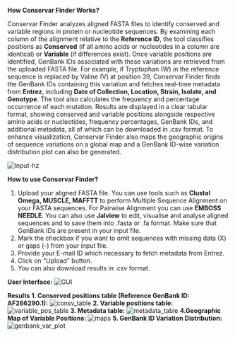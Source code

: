 **How Conservar Finder Works?**

Conservar Finder analyzes aligned FASTA files to identify conserved and variable regions in protein or nucleotide sequences. By examining each column of the alignment relative to the **Reference ID**, the tool classifies positions as **Conserved** (if all amino acids or nucleotides in a column are identical) or **Variable** (if differences exist). Once variable positions are identified, GenBank IDs associated with these variations are retrieved from the uploaded FASTA file. For example, if Tryptophan (W) in the reference sequence is replaced by Valine (V) at position 39, Conservar Finder finds the GenBank IDs containing this variation and fetches real-time metadata from **Entrez**, including **Date of Collection, Location, Strain, Isolate, and Genotype**. The tool also calculates the frequency and percentage occurrence of each mutation. Results are displayed in a clear tabular format, showing conserved and variable positions alongside respective amino acids or nucleotides, frequency percentages, GenBank IDs, and additional metadata, all of which can be downloaded in .csv format. To enhance visualization, Conservar Finder also maps the geographic origins of sequence variations on a global map and a GenBank ID-wise variation distribution plot can also be generated.

![Input-hz](https://github.com/user-attachments/assets/5a583718-defd-4c45-84f9-df7286df027f)

**How to use Conservar Finder?**
1. Upload your aligned FASTA file. You can use tools such as **Clustal Omega, MUSCLE, MAFFTT** to perform Multiple Sequence Alignment on your FASTA sequences. For Pairwise Alignment you can use **EMBOSS NEEDLE**. You can also use **Jalview** to edit, visualise and analyse aligned sequences and to save them into .fasta or .fa format. Make sure that GenBank IDs are present in your input file.
2. Mark the checkbox if you want to omit sequences with missing data (X) or gaps (-) from your input file.
3. Provide your E-mail ID which necessary to fetch metadata from Entrez.
4. Click on "Upload" button.
5. You can also download results in .csv format.

**User Interface:**
![GUI](https://github.com/user-attachments/assets/4fcfc0c1-285f-45a9-811c-106ded57a82e)

**Results**
**1. Conserved positions table (Reference GenBank ID: AF266290.1):** 
![consv_table](https://github.com/user-attachments/assets/3b767177-452e-467e-bdef-f7e9dc78d506)
**2. Variable positions table:** 
![variable_pos_table](https://github.com/user-attachments/assets/b3572d4b-3a8d-4548-a321-bb2033218136)
**3. Metadata table:**
![metadata_table](https://github.com/user-attachments/assets/378ae1cd-67a9-45a6-8603-158157311684)
**4.Geographic Map of Variable Positions:**
![maps](https://github.com/user-attachments/assets/a84f4a04-77cf-43c6-bd1e-8223efbed9a2)
**5. GenBank ID Variation Distribution:**
![genbank_var_plot](https://github.com/user-attachments/assets/31e809b5-134b-48eb-a9d9-a4b1fb33e441)



